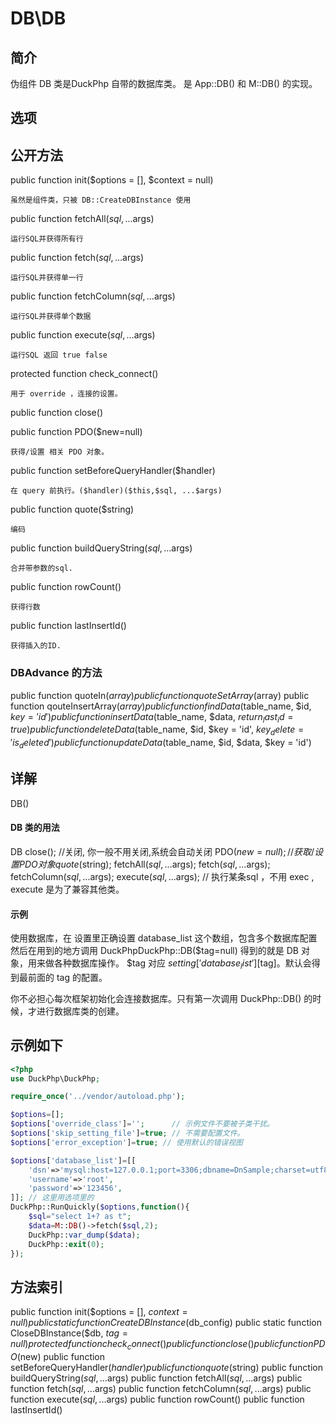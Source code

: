 # DB\DB

## 简介

伪组件 DB 类是DuckPhp 自带的数据库类。 是 App::DB() 和 M::DB() 的实现。

## 选项

## 公开方法

public function init($options = [], $context = null)

    虽然是组件类，只被 DB::CreateDBInstance 使用
public function fetchAll($sql, ...$args)

    运行SQL并获得所有行
public function fetch($sql, ...$args)

    运行SQL并获得单一行
public function fetchColumn($sql, ...$args)

    运行SQL并获得单个数据
public function execute($sql, ...$args)

    运行SQL 返回 true false
protected function check_connect()

    用于 override ，连接的设置。
public function close()

public function PDO($new=null)

    获得/设置 相关 PDO 对象。
public function setBeforeQueryHandler($handler)

    在 query 前执行。($handler)($this,$sql, ...$args)
public function quote($string)

    编码
public function buildQueryString($sql, ...$args)

    合并带参数的sql.
public function rowCount()

    获得行数
public function lastInsertId()
    
    获得插入的ID.

### DBAdvance 的方法

public function quoteIn($array)
public function quoteSetArray($array)
public function qouteInsertArray($array)
public function findData($table_name, $id, $key = 'id')
public function insertData($table_name, $data, $return_last_id = true)
public function deleteData($table_name, $id, $key = 'id', $key_delete = 'is_deleted')
public function updateData($table_name, $id, $data, $key = 'id')

## 详解

DB()
    
#### DB 类的用法
DB
    close(); //关闭, 你一般不用关闭,系统会自动关闭
    PDO($new=null); //获取/设置 PDO 对象
    quote($string);
    fetchAll($sql, ...$args);
    fetch($sql, ...$args);
    fetchColumn($sql, ...$args);
    execute($sql, ...$args); //   执行某条sql ，不用 exec , execute 是为了兼容其他类。
#### 示例
使用数据库，在 设置里正确设置 database_list 这个数组，包含多个数据库配置
然后在用到的地方调用 DuckPhpDuckPhp::DB($tag=null) 得到的就是 DB 对象，用来做各种数据库操作。
$tag 对应 $setting['database_list'][$tag]。默认会得到最前面的 tag 的配置。

你不必担心每次框架初始化会连接数据库。只有第一次调用 DuckPhp::DB() 的时候，才进行数据库类的创建。


## 示例如下

```php
<?php
use DuckPhp\DuckPhp;

require_once('../vendor/autoload.php');

$options=[];
$options['override_class']='';      // 示例文件不要被子类干扰。
$options['skip_setting_file']=true; // 不需要配置文件。
$options['error_exception']=true; // 使用默认的错误视图

$options['database_list']=[[
    'dsn'=>'mysql:host=127.0.0.1;port=3306;dbname=DnSample;charset=utf8;',
    'username'=>'root',
    'password'=>'123456',
]]; // 这里用选项里的
DuckPhp::RunQuickly($options,function(){    
    $sql="select 1+? as t";
    $data=M::DB()->fetch($sql,2);
    DuckPhp::var_dump($data);
    DuckPhp::exit(0);
});
```

## 方法索引

public function init($options = [], $context = null)
public static function CreateDBInstance($db_config)
public static function CloseDBInstance($db, $tag = null)
protected function check_connect()
public function close()
public function PDO($new)
public function setBeforeQueryHandler($handler)
public function quote($string)
public function buildQueryString($sql, ...$args)
public function fetchAll($sql, ...$args)
public function fetch($sql, ...$args)
public function fetchColumn($sql, ...$args)
public function execute($sql, ...$args)
public function rowCount()
public function lastInsertId()